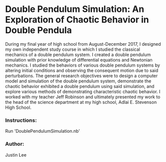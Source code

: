 Double Pendulum Simulation: An Exploration of Chaotic Behavior in Double Pendula
===
During my final year of high school from August-December 2017, I designed my own independent study course in which I studied the classical mechanics of a double pendulum system. I created a double pendulum simulation with prior knowledge of differential equations and Newtonian mechanics. I studied the behaviors of various double pendulum systems by altering initial conditions and observing the consequent motion due to said perturbations. The general research objectives were to design a computer model and simulation of the double pendulum system, demonstrate the chaotic behavior exhibited a double pendulum using said simulation, and explore various methods of demonstrating characteristic chaotic behavior. I worked with my teacher Jeff Robinson and ultimately presented my work to the head of the science department at my high school, Adlai E. Stevenson High School. 

### Instructions: ###

Run 'DoublePendulumSimulation.nb'

### Author: ###
Justin Lee
